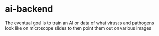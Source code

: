 # ai-backend
The eventual goal is to train an AI on data of what viruses and pathogens look like on microscope slides to then point them out on various images
